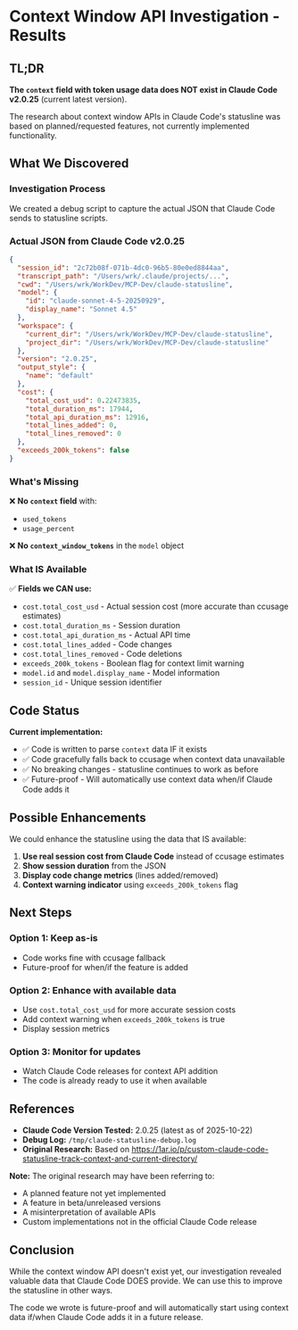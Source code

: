 # Context Window API Investigation - Results

## TL;DR

**The `context` field with token usage data does NOT exist in Claude Code v2.0.25** (current latest version).

The research about context window APIs in Claude Code's statusline was based on planned/requested features, not currently implemented functionality.

## What We Discovered

### Investigation Process

We created a debug script to capture the actual JSON that Claude Code sends to statusline scripts.

### Actual JSON from Claude Code v2.0.25

```json
{
  "session_id": "2c72b08f-071b-4dc0-96b5-80e0ed8844aa",
  "transcript_path": "/Users/wrk/.claude/projects/...",
  "cwd": "/Users/wrk/WorkDev/MCP-Dev/claude-statusline",
  "model": {
    "id": "claude-sonnet-4-5-20250929",
    "display_name": "Sonnet 4.5"
  },
  "workspace": {
    "current_dir": "/Users/wrk/WorkDev/MCP-Dev/claude-statusline",
    "project_dir": "/Users/wrk/WorkDev/MCP-Dev/claude-statusline"
  },
  "version": "2.0.25",
  "output_style": {
    "name": "default"
  },
  "cost": {
    "total_cost_usd": 0.22473835,
    "total_duration_ms": 17944,
    "total_api_duration_ms": 12916,
    "total_lines_added": 0,
    "total_lines_removed": 0
  },
  "exceeds_200k_tokens": false
}
```

### What's Missing

❌ **No `context` field** with:
- `used_tokens`
- `usage_percent`

❌ **No `context_window_tokens`** in the `model` object

### What IS Available

✅ **Fields we CAN use:**
- `cost.total_cost_usd` - Actual session cost (more accurate than ccusage estimates)
- `cost.total_duration_ms` - Session duration
- `cost.total_api_duration_ms` - Actual API time
- `cost.total_lines_added` - Code changes
- `cost.total_lines_removed` - Code deletions
- `exceeds_200k_tokens` - Boolean flag for context limit warning
- `model.id` and `model.display_name` - Model information
- `session_id` - Unique session identifier

## Code Status

**Current implementation:**
- ✅ Code is written to parse `context` data IF it exists
- ✅ Code gracefully falls back to ccusage when context data unavailable
- ✅ No breaking changes - statusline continues to work as before
- ✅ Future-proof - Will automatically use context data when/if Claude Code adds it

## Possible Enhancements

We could enhance the statusline using the data that IS available:

1. **Use real session cost from Claude Code** instead of ccusage estimates
2. **Show session duration** from the JSON
3. **Display code change metrics** (lines added/removed)
4. **Context warning indicator** using `exceeds_200k_tokens` flag

## Next Steps

### Option 1: Keep as-is
- Code works fine with ccusage fallback
- Future-proof for when/if the feature is added

### Option 2: Enhance with available data
- Use `cost.total_cost_usd` for more accurate session costs
- Add context warning when `exceeds_200k_tokens` is true
- Display session metrics

### Option 3: Monitor for updates
- Watch Claude Code releases for context API addition
- The code is already ready to use it when available

## References

- **Claude Code Version Tested:** 2.0.25 (latest as of 2025-10-22)
- **Debug Log:** `/tmp/claude-statusline-debug.log`
- **Original Research:** Based on https://1ar.io/p/custom-claude-code-statusline-track-context-and-current-directory/

**Note:** The original research may have been referring to:
- A planned feature not yet implemented
- A feature in beta/unreleased versions
- A misinterpretation of available APIs
- Custom implementations not in the official Claude Code release

## Conclusion

While the context window API doesn't exist yet, our investigation revealed valuable data that Claude Code DOES provide. We can use this to improve the statusline in other ways.

The code we wrote is future-proof and will automatically start using context data if/when Claude Code adds it in a future release.
